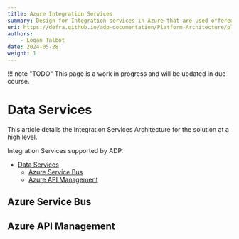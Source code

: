 ```yaml
---
title: Azure Integration Services
summary: Design for Integration services in Azure that are used offered for the platform.
uri: https://defra.github.io/adp-documentation/Platform-Architecture/platform-azure-services/integration-services/
authors:
    - Logan Talbot
date: 2024-05-28
weight: 1
---
```


!!! note "TODO"
    This page is a work in progress and will be updated in due course.

# Data Services

This article details the Integration Services Architecture for the solution at a high level.

Integration Services supported by ADP:


- [Data Services](#data-services)
  - [Azure Service Bus](#azure-service-bus)
  - [Azure API Management](#azure-api-management)

## Azure Service Bus

## Azure API Management